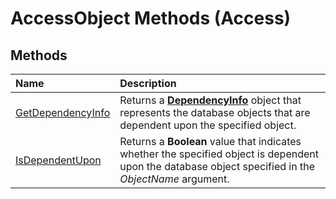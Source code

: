 
# AccessObject Methods (Access)

## Methods



|**Name**|**Description**|
|:-----|:-----|
|[GetDependencyInfo](33feb9c9-abac-cbe4-acf9-989957f41b7a.md)| Returns a **[DependencyInfo](46ccdc3f-0101-5d81-8c01-ac37f139a2bc.md)** object that represents the database objects that are dependent upon the specified object.|
|[IsDependentUpon](aba465c5-4176-c69a-8eb8-1a6737b6d8cf.md)|Returns a  **Boolean** value that indicates whether the specified object is dependent upon the database object specified in the _ObjectName_ argument.|
